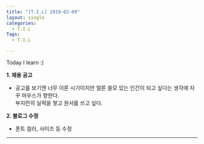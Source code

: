 ```yaml
---
title: "[T.I.L] 2019-02-09"
layout: single
categories:
  - T.I.L
Tags:
  - T.I.L

---
```

Today I learn :)

**1. 채용 공고**  
* 공고를 보기엔 너무 이른 시기이지만 얼른 쓸모 있는 인간이 되고 싶다는 생각에 자꾸 마우스가 향한다.  
  부지런히 실력을 쌓고 원서를 쓰고 싶다.  

**2. 블로그 수정**  
* 폰트 컬러, 사이즈 등 수정    

   

***  
 



